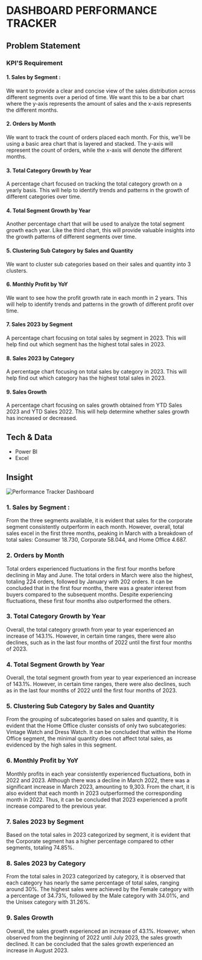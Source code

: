 # DASHBOARD PERFORMANCE TRACKER
## Problem Statement
### KPI'S Requirement
#### 1. Sales by Segment :
We want to provide a clear and concise view of the sales distribution across different segments over a period of time. We want this to be a bar chart where the y-axis represents the amount of sales and the x-axis represents the different months. 
#### 2. Orders by Month
We want to track the count of orders placed each month. For this, we'll be using a basic area chart that is layered and stacked. The y-axis will represent the count of orders, while the x-axis will denote the different months.
#### 3. Total Category Growth by Year
A percentage chart focused on tracking the total category growth on a yearly basis. This will help to identify trends and patterns in the growth of different categories over time.
#### 4. Total Segment Growth by Year
Another percentage chart that will be used to analyze the total segment growth each year. Like the third chart, this will provide valuable insights into the growth patterns of different segments over time.
#### 5. Clustering Sub Category by Sales and Quantity
We want to cluster sub categories based on their sales and quantity into 3 clusters.
#### 6. Monthly Profit by YoY
We want to see how the profit growth rate in each month in 2 years. This will help to identify trends and patterns in the growth of different profit over time.
#### 7. Sales 2023 by Segment
A percentage chart focusing on total sales by segment in 2023. This will help find out which segment has the highest total sales in 2023.
#### 8. Sales 2023 by Category
A percentage chart focusing on total sales by category in 2023. This will help find out which category has the highest total sales in 2023.
#### 9. Sales Growth
A percentage chart focusing on sales growth obtained from YTD Sales 2023 and YTD Sales 2022. This will help determine whether sales growth has increased or decreased.
## Tech & Data
- Power BI
- Excel
## Insight
![Performance Tracker Dashboard](https://github.com/RSaff/Data_Analyst_Project/assets/101809687/19c09d10-f711-4cc5-9c1d-979b2cd2f2eb)
### 1. Sales by Segment :
From the three segments available, it is evident that sales for the corporate segment consistently outperform in each month. However, overall, total sales excel in the first three months, peaking in March with a breakdown of total sales: Consumer 18.730, Corporate 58.044, and Home Office 4.687.
### 2. Orders by Month
Total orders experienced fluctuations in the first four months before declining in May and June. The total orders in March were also the highest, totaling 224 orders, followed by January with 202 orders. It can be concluded that in the first four months, there was a greater interest from buyers compared to the subsequent months. Despite experiencing fluctuations, these first four months also outperformed the others.
### 3. Total Category Growth by Year
Overall, the total category growth from year to year experienced an increase of 143.1%. However, in certain time ranges, there were also declines, such as in the last four months of 2022 until the first four months of 2023.
### 4. Total Segment Growth by Year
Overall, the total segment growth from year to year experienced an increase of 143.1%. However, in certain time ranges, there were also declines, such as in the last four months of 2022 until the first four months of 2023.
### 5. Clustering Sub Category by Sales and Quantity
From the grouping of subcategories based on sales and quantity, it is evident that the Home Office cluster consists of only two subcategories: Vintage Watch and Dress Watch. It can be concluded that within the Home Office segment, the minimal quantity does not affect total sales, as evidenced by the high sales in this segment.
### 6. Monthly Profit by YoY
Monthly profits in each year consistently experienced fluctuations, both in 2022 and 2023. Although there was a decline in March 2022, there was a significant increase in March 2023, amounting to 9,303. From the chart, it is also evident that each month in 2023 outperformed the corresponding month in 2022. Thus, it can be concluded that 2023 experienced a profit increase compared to the previous year.
### 7. Sales 2023 by Segment
Based on the total sales in 2023 categorized by segment, it is evident that the Corporate segment has a higher percentage compared to other segments, totaling 74.85%.
### 8. Sales 2023 by Category
From the total sales in 2023 categorized by category, it is observed that each category has nearly the same percentage of total sales, ranging around 30%. The highest sales were achieved by the Female category with a percentage of 34.73%, followed by the Male category with 34.01%, and the Unisex category with 31.26%.
### 9. Sales Growth
Overall, the sales growth experienced an increase of 43.1%. However, when observed from the beginning of 2022 until July 2023, the sales growth declined. It can be concluded that the sales growth experienced an increase in August 2023.
